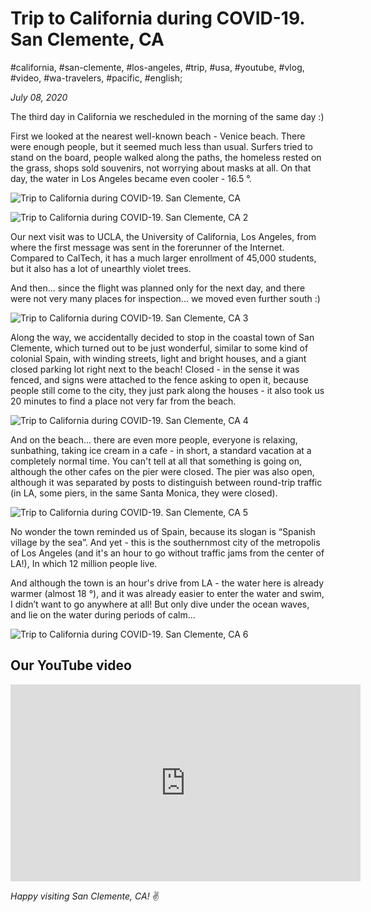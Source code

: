 # Trip to California during COVID-19. San Clemente, CA

#california, #san-clemente, #los-angeles, #trip, #usa, #youtube, #vlog, #video, #wa-travelers, #pacific, #english;

_July 08, 2020_

The third day in California we rescheduled in the morning of the same day :)

First we looked at the nearest well-known beach - Venice beach. There were enough people, but it seemed much less than usual. Surfers tried to stand on the board, people walked along the paths, the homeless rested on the grass, shops sold souvenirs, not worrying about masks at all. On that day, the water in Los Angeles became even cooler - 16.5 °.

![Trip to California during COVID-19. San Clemente, CA](/images/trip-to-california-during-covid-19-san-clemente-ca/1.jpg "Trip to California during COVID-19. San Clemente, CA")

![Trip to California during COVID-19. San Clemente, CA 2](/images/trip-to-california-during-covid-19-san-clemente-ca/2.jpg "Trip to California during COVID-19. San Clemente, CA 2")

Our next visit was to UCLA, the University of California, Los Angeles, from where the first message was sent in the forerunner of the Internet. Compared to CalTech, it has a much larger enrollment of 45,000 students, but it also has a lot of unearthly violet trees.

And then... since the flight was planned only for the next day, and there were not very many places for inspection... we moved even further south :)

![Trip to California during COVID-19. San Clemente, CA 3](/images/trip-to-california-during-covid-19-san-clemente-ca/3.jpg "Trip to California during COVID-19. San Clemente, CA 3")

Along the way, we accidentally decided to stop in the coastal town of San Clemente, which turned out to be just wonderful, similar to some kind of colonial Spain, with winding streets, light and bright houses, and a giant closed parking lot right next to the beach! Closed - in the sense it was fenced, and signs were attached to the fence asking to open it, because people still come to the city, they just park along the houses - it also took us 20 minutes to find a place not very far from the beach.

![Trip to California during COVID-19. San Clemente, CA 4](/images/trip-to-california-during-covid-19-san-clemente-ca/4.jpg "Trip to California during COVID-19. San Clemente, CA 4")

And on the beach... there are even more people, everyone is relaxing, sunbathing, taking ice cream in a cafe - in short, a standard vacation at a completely normal time. You can't tell at all that something is going on, although the other cafes on the pier were closed. The pier was also open, although it was separated by posts to distinguish between round-trip traffic (in LA, some piers, in the same Santa Monica, they were closed).

![Trip to California during COVID-19. San Clemente, CA 5](/images/trip-to-california-during-covid-19-san-clemente-ca/5.jpg "Trip to California during COVID-19. San Clemente, CA 5")

No wonder the town reminded us of Spain, because its slogan is “Spanish village by the sea”. And yet - this is the southernmost city of the metropolis of Los Angeles (and it's an hour to go without traffic jams from the center of LA!), In which 12 million people live.

And although the town is an hour's drive from LA - the water here is already warmer (almost 18 °), and it was already easier to enter the water and swim, I didn’t want to go anywhere at all! But only dive under the ocean waves, and lie on the water during periods of calm...

![Trip to California during COVID-19. San Clemente, CA 6](/images/trip-to-california-during-covid-19-san-clemente-ca/6.jpg "Trip to California during COVID-19. San Clemente, CA 6")

## Our YouTube video

<iframe width="560" height="315" src="https://www.youtube.com/embed/-d_gIMydzMA" title="YouTube video player" frameborder="0" allow="accelerometer; autoplay; clipboard-write; encrypted-media; gyroscope; picture-in-picture" allowfullscreen></iframe>

_Happy visiting San Clemente, CA!_ :v:
